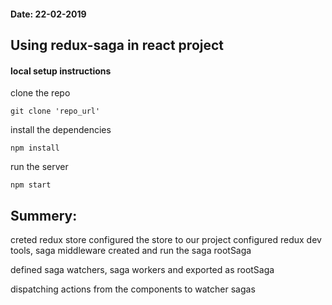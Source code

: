 #### Date: 22-02-2019

Using redux-saga in react project
-------------------------------------
#### local setup instructions

clone the repo
```
git clone 'repo_url'
```
install the dependencies
```
npm install
```
run the server
```
npm start
```


Summery:
---------------------
creted redux store
configured the store to our project
configured redux dev tools, saga middleware
created and run the saga rootSaga

defined saga watchers, saga workers and exported as rootSaga

dispatching actions from the components to watcher sagas
